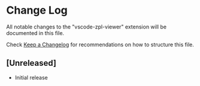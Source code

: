 # Change Log

All notable changes to the "vscode-zpl-viewer" extension will be documented in this file.

Check [Keep a Changelog](http://keepachangelog.com/) for recommendations on how to structure this file.

## [Unreleased]

- Initial release